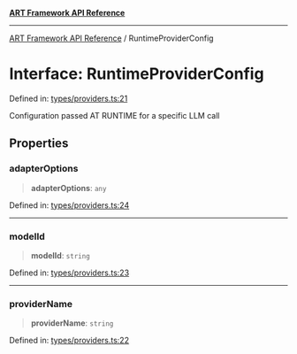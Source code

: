 [**ART Framework API Reference**](../README.md)

***

[ART Framework API Reference](../README.md) / RuntimeProviderConfig

# Interface: RuntimeProviderConfig

Defined in: [types/providers.ts:21](https://github.com/hashangit/ART/blob/d99cb328093f6dec701b3289d82d5abbf64a3736/src/types/providers.ts#L21)

Configuration passed AT RUNTIME for a specific LLM call

## Properties

### adapterOptions

> **adapterOptions**: `any`

Defined in: [types/providers.ts:24](https://github.com/hashangit/ART/blob/d99cb328093f6dec701b3289d82d5abbf64a3736/src/types/providers.ts#L24)

***

### modelId

> **modelId**: `string`

Defined in: [types/providers.ts:23](https://github.com/hashangit/ART/blob/d99cb328093f6dec701b3289d82d5abbf64a3736/src/types/providers.ts#L23)

***

### providerName

> **providerName**: `string`

Defined in: [types/providers.ts:22](https://github.com/hashangit/ART/blob/d99cb328093f6dec701b3289d82d5abbf64a3736/src/types/providers.ts#L22)
